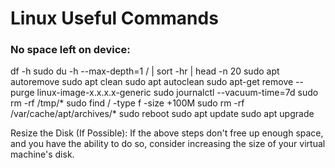 # Linux Useful Commands
### No space left on device:
df -h
sudo du -h --max-depth=1 / | sort -hr | head -n 20
sudo apt autoremove
sudo apt clean
sudo apt autoclean
sudo apt-get remove --purge linux-image-x.x.x.x-generic
sudo journalctl --vacuum-time=7d
sudo rm -rf /tmp/*
sudo find / -type f -size +100M
sudo rm -rf /var/cache/apt/archives/*
sudo reboot
sudo apt update
sudo apt upgrade

Resize the Disk (If Possible):
If the above steps don't free up enough space, and you have the ability to do so, consider increasing the size of your virtual machine's disk.


